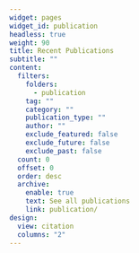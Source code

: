 ```yaml
---
widget: pages
widget_id: publication
headless: true
weight: 90
title: Recent Publications
subtitle: ""
content:
  filters:
    folders:
      - publication
    tag: ""
    category: ""
    publication_type: ""
    author: ""
    exclude_featured: false
    exclude_future: false
    exclude_past: false
  count: 0
  offset: 0
  order: desc
  archive:
    enable: true
    text: See all publications
    link: publication/
design:
  view: citation
  columns: "2"
---
```

